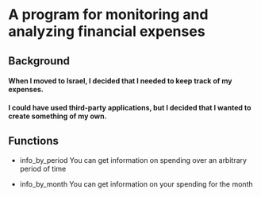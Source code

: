 # A program for monitoring and analyzing financial expenses

## Background
#### When I moved to Israel, I decided that I needed to keep track of my expenses.
#### I could have used third-party applications, but I decided that I wanted to create something of my own.

## Functions
 * info_by_period
 You can get information on spending over an arbitrary period of time

 * info_by_month
 You can get information on your spending for the month


